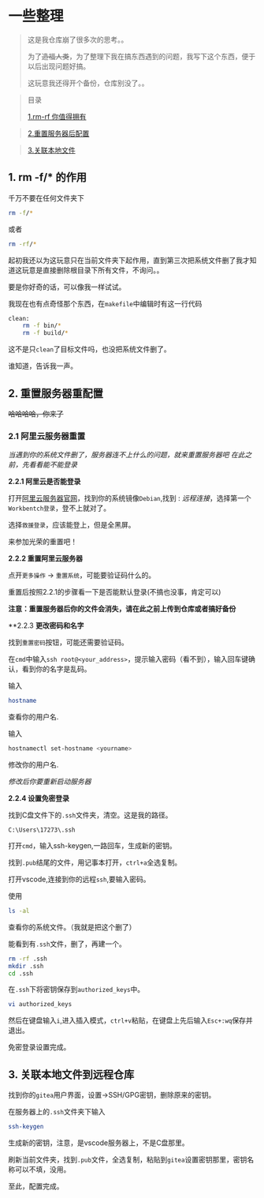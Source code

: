 # 一些整理

> 这是我仓库崩了很多次的思考。。
>
> 为了~~造福人类~~，为了整理下我在搞东西遇到的问题，我写下这个东西，便于以后出现问题好搞。
>
> 这玩意我还得开个备份，仓库别没了。。

> 目录
>
> [1.rm-rf 你值得拥有](#1-rm--f-的作用)

> [2.重置服务器后配置](#2-重置服务器重配置)

> [3.关联本地文件](#3-关联本地文件到远程仓库)

## 1. rm -f/* 的作用

千万不要在任何文件夹下

```bash
rm -f/*
```

或者

```bash
rm -rf/*
```

起初我还以为这玩意只在当前文件夹下起作用，直到第三次把系统文件删了我才知道这玩意是直接删除根目录下所有文件，不询问。。

要是你好奇的话，可以像我一样试试。

我现在也有点奇怪那个东西，在`makefile`中编辑时有这一行代码

```bash
clean:
    rm -f bin/*
    rm -f build/*
```

这不是只`clean`了目标文件吗，也没把系统文件删了。

谁知道，告诉我一声。

## 2. 重置服务器重配置

~~哈哈哈哈，你来了~~

### 2.1 阿里云服务器重置

*当遇到你的系统文件删了，服务器连不上什么的问题，就来重置服务器吧
在此之前，先看看能不能登录*

**2.2.1 阿里云是否能登录**

打开[阿里云服务器官网](#https://cn.aliyun.com/)，找到你的系统镜像`Debian`,找到 : *远程连接*，选择第一个`Workbentch登录`，登不上就对了。

选择`救援登录`，应该能登上，但是全黑屏。

来参加光荣的重置吧！

**2.2.2 重置阿里云服务器**

点开`更多操作` -> `重置系统`，可能要验证码什么的。

重置后按照2.2.1的步骤看一下是否能默认登录(不搞也没事，肯定可以)

**注意：重置服务器后你的文件会消失，请在此之前上传到仓库或者搞好备份**

**2.2.3 **更改密码和名字**

找到`重置密码`按钮，可能还需要验证码。

在`cmd`中输入`ssh root@<your_address>`，提示输入密码（看不到），输入回车键确认，看到你的名字是乱码。

输入

```bash
hostname
```

查看你的用户名.

输入

```bash
hostnamectl set-hostname <yourname>
```

修改你的用户名.

*修改后你要重新启动服务器*

**2.2.4 设置免密登录**

找到C盘文件下的`.ssh`文件夹，清空。这是我的路径。

```
C:\Users\17273\.ssh
```

打开`cmd`，输入ssh-keygen,一路回车，生成新的密钥。

找到`.pub`结尾的文件，用记事本打开，`ctrl+a`全选复制。

打开vscode,连接到你的远程`ssh`,要输入密码。

使用

```bash
ls -al
```

查看你的系统文件。（我就是把这个删了）

能看到有`.ssh`文件，删了，再建一个。

```bash
rm -rf .ssh
mkdir .ssh
cd .ssh
```

在`.ssh`下将密钥保存到`authorized_keys`中。

```bash
vi authorized_keys
```

然后在键盘输入`i`,进入插入模式，`ctrl+v`粘贴，在键盘上先后输入`Esc+:wq`保存并退出。

免密登录设置完成。

## 3. 关联本地文件到远程仓库

找到你的`gitea`用户界面，设置->SSH/GPG密钥，删除原来的密钥。

在服务器上的`.ssh`文件夹下输入

```bash
ssh-keygen
```

生成新的密钥，注意，是vscode服务器上，不是C盘那里。

刷新当前文件夹，找到`.pub`文件，全选复制，粘贴到`gitea`设置密钥那里，密钥名称可以不填，没用。

至此，配置完成。

